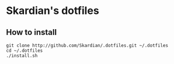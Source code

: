 # Skardian's dotfiles

## How to install

```
git clone http://github.com/Skardian/.dotfiles.git ~/.dotfiles
cd ~/.dotfiles
./install.sh
```
